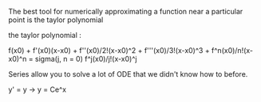 The best tool for numerically approximating a function near a particular point is the taylor polynomial 

the taylor polynomial : 

f(x0) + f'(x0)(x-x0) + f''(x0)/2!(x-x0)^2 + f'''(x0)/3!(x-x0)^3 + f^n(x0)/n!(x-x0)^n = sigma(j, n = 0) f^j(x0)/j!(x-x0)^j


Series allow you to solve a lot of ODE that we didn't know how to before. 

y' = y -> y = Ce^x 
